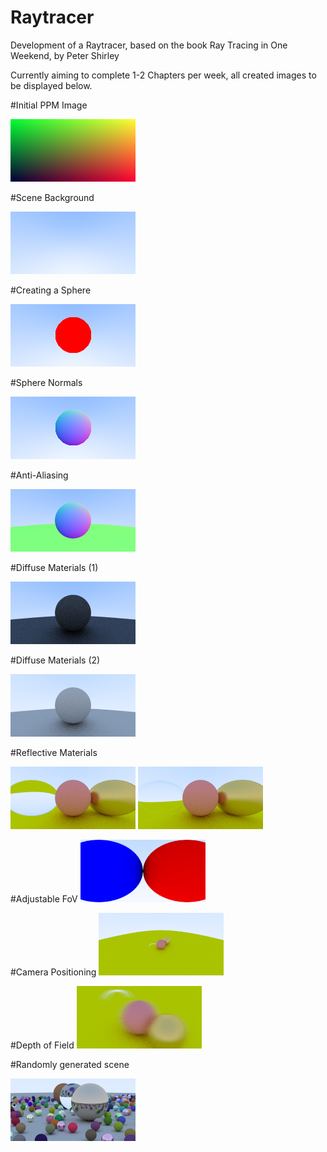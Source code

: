 # Raytracer

Development of a Raytracer, based on the book Ray Tracing in One Weekend, by Peter Shirley

Currently aiming to complete 1-2 Chapters per week, all created images to be displayed below.

#Initial PPM Image

![Initial Image](https://github.com/track02/Raytracer/blob/master/Images/image.png)

#Scene Background

![Background](https://github.com/track02/Raytracer/blob/master/Images/ray_image.png)

#Creating a Sphere

![Sphere](https://github.com/track02/Raytracer/blob/master/Images/ray_output_sphere.png)

#Sphere Normals

![Sphere Normals](https://github.com/track02/Raytracer/blob/master/Images/ray_image_normal.png)

#Anti-Aliasing

![Anti-Aliasing](https://github.com/track02/Raytracer/blob/master/Images/image_antialiasing.png)

#Diffuse Materials (1)

![Diffuse Materials](https://github.com/track02/Raytracer/blob/master/Images/ray_output_diffuse.png)

#Diffuse Materials (2)

![Diffuse Materials 2](https://github.com/track02/Raytracer/blob/master/Images/ray_output_diffuse_2.png)

#Reflective Materials

![Reflective Materials](https://github.com/track02/Raytracer/blob/master/Images/dielectric_material.png)
![Reflective Materials](https://github.com/track02/Raytracer/blob/master/Images/dielectric_material_negative_radius.png)

#Adjustable FoV
![Adjustable FoV](https://github.com/track02/Raytracer/blob/master/Images/fov_camera.png)

#Camera Positioning
![Camera Positioning](https://github.com/track02/Raytracer/blob/master/Images/lookat_camera.png)

#Depth of Field
![DoF](https://github.com/track02/Raytracer/blob/master/Images/Depth_of_Field.png)

#Randomly generated scene

![Random](https://github.com/track02/Raytracer/blob/master/Images/Random_Scene.png)

